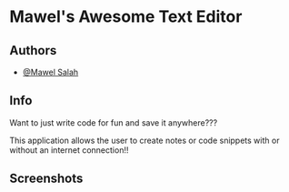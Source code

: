 
# Mawel's Awesome Text Editor



## Authors

- [@Mawel Salah](https://github.com/MSalah2021)


## Info

Want to just write code for fun and save it anywhere???

This application allows the user to create notes or code snippets with 
or without an internet connection!!
## Screenshots

